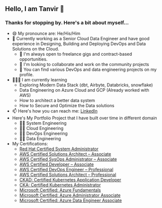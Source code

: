 ## Hello, I am Tanvir 👋
### Thanks for stopping by. Here's a bit about myself...
- 😄 My pronounce are: He/His/Him
- 🔭 Currently working as a Senior Cloud Data Engineer and have good experience in Designing, Building and Deploying DevOps and Data Solutions on the Cloud.
  - 👯  I'm always open to freelance gigs and contract-based opportunities.
  - 💬 I'm looking to collaborate and work on the community projects
  - 🤘 You can find various DevOps and data engineering projects on my profile.
- 🧑🏻‍🏫 I am currently learning
  - Exploring Modern Data Stack (dbt, Airbyte, Databricks, snowflake)
  - Data Engineering on Azure Cloud and GCP (Already worked with AWS)
  - How to architect a better data system
  - How to Secure and Optimize the Data solutions
- 📫 Here's how you can reach me: [LinkedIn](https://www.linkedin.com/in/tanvir0102/)
- Here's My Portfolio Project that I have built over time in different domain
  - 👨‍💻 System Engineering
  - 👨‍💻 Cloud Engineering
  - 👨‍💻 DevOps Engineering
  - 👨‍💻 Data Engineering
- My Certifications:
  - [Red Hat Certified System Administrator](https://rhtapps.redhat.com/verify?certId=220035828)
  - [AWS Certified Solutions Architect – Associate](https://www.credly.com/earner/earned/badge/3d4ec42e-4f45-47b7-80cd-408d7e2664f8)
  - [AWS Certified SysOps Administrator – Associate](https://www.credly.com/earner/earned/badge/a48c3482-d1c1-4e73-8784-8d87cab92aec)
  - [AWS Certified Developer – Associate](https://www.credly.com/earner/earned/badge/fa311e8d-9609-4905-a70f-3ef132c3ea26)
  - [AWS Certified DevOps Engineer – Professional](https://www.credly.com/earner/earned/badge/28fc6691-b6b1-47c1-a83d-062b7bfaeab8)
  - [AWS Certified Solutions Architect – Professional](https://www.credly.com/earner/earned/badge/fc06c498-3341-4e44-97d2-19c5ce5f112d)
  - [CKAD: Certified Kubernetes Application Developer](https://www.credly.com/earner/earned/badge/a15cc571-1fcd-49f9-bc02-571ddfa0b941)
  - [CKA: Certified Kubernetes Administrator](https://www.credly.com/earner/earned/badge/3ee5d91f-f5fb-461b-ad7a-a46cf340feab)
  - [Microsoft Certified: Azure Fundamentals](https://www.credly.com/earner/earned/badge/1c27a204-c3da-408f-8da5-650780c27e72)
  - [Microsoft Certified: Azure Administrator Associate](https://www.credly.com/earner/earned/badge/cce17691-0319-4a83-a854-701e889ef147)
  - [Microsoft Certified: Azure Data Engineer Associate](https://learn.microsoft.com/en-in/users/mohammadtanvir-8491/credentials/7ea7542ced30fd2c)

<!---
tanvir0102/tanvir0102 is a ✨ special ✨ repository because its `README.md` (this file) appears on your GitHub profile.
You can click the Preview link to take a look at your changes.
--->
